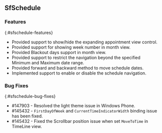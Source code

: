 ## SfSchedule

### Features
{:#sfschedule-features}

* Provided support to show/hide the expanding appointment view control.
* Provided support for showing week number in month view.
* Provided Blackout days support in month view.
* Provided support to restrict the navigation beyond the specified Minimum and Maximum date range.
* Provided forward and backward method to move schedule dates.
* Implemented support to enable or disable the schedule navigation.

### Bug Fixes
{:#sfschedule-bug-fixes}

* \#147903 - Resolved the light theme issue in Windows Phone.
* \#145432 - `FirstDayOfWeek` and `CurrentTimeIndicatorWidth` binding issue has been fixed.
* \#145432 - Fixed the Scrollbar position issue when set `MoveToTime` in TimeLine view. 


